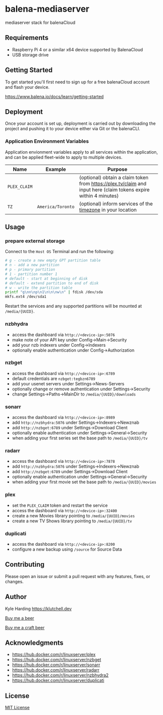 # balena-mediaserver

mediaserver stack for balenaCloud

## Requirements

- Raspberry Pi 4 or a similar x64 device supported by BalenaCloud
- USB storage drive

## Getting Started

To get started you'll first need to sign up for a free balenaCloud account and flash your device.

<https://www.balena.io/docs/learn/getting-started>

## Deployment

Once your account is set up, deployment is carried out by downloading the project and pushing it to your device either via Git or the balenaCLI.

### Application Environment Variables

Application envionment variables apply to all services within the application, and can be applied fleet-wide to apply to multiple devices.

|Name|Example|Purpose|
|---|---|---|
|`PLEX_CLAIM`||(optional) obtain a claim token from <https://plex.tv/claim> and input here (claim tokens expire within 4 minutes)|
|`TZ`|`America/Toronto`|(optional) inform services of the [timezone](https://en.wikipedia.org/wiki/List_of_tz_database_time_zones) in your location|

## Usage

### prepare external storage

Connect to the `Host OS` Terminal and run the following:

```bash
# g - create a new empty GPT partition table
# n - add a new partition
# p - primary partition
# 1 - partition number 1
# default - start at beginning of disk
# default - extend partition to end of disk
# w - write the partition table
printf "g\nn\np\n1\n\n\nw\n" | fdisk /dev/sda
mkfs.ext4 /dev/sda1
```

Restart the services and any supported partitions will be mounted at `/media/{UUID}`.

### nzbhydra

* access the dashboard via `http://<device-ip>:5076`
* make note of your API key under Config->Main->Security
* add your nzb indexers under Config->Indexers
* optionally enable authentication under Config->Authorization

### nzbget

* access the dashboard via `http://<device-ip>:6789`
* default credentials are `nzbget:tegbzn6789`
* add your usenet servers under Settings->News-Servers
* optionally change or remove authentication under Settings->Security
* change Settings->Paths->MainDir to `/media/{UUID}/downloads`

### sonarr

* access the dashboard via `http://<device-ip>:8989`
* add `http://nzbhydra:5076` under Settings->Indexers->Newznab
* add `http://nzbget:6789` under Settings->Download Client
* optionally enable authentication under Settings->General->Security
* when adding your first series set the base path to `/media/{UUID}/tv`

### radarr

* access the dashboard via `http://<device-ip>:7878`
* add `http://nzbhydra:5076` under Settings->Indexers->Newznab
* add `http://nzbget:6789` under Settings->Download Client
* optionally enable authentication under Settings->General->Security
* when adding your first movie set the base path to `/media/{UUID}/movies`

### plex

* set the `PLEX_CLAIM` token and restart the service
* access the dashboard via `http://<device-ip>:32400`
* create a new Movies library pointing to `/media/{UUID}/movies`
* create a new TV Shows library pointing to `/media/{UUID}/tv`

### duplicati

* access the dashboard via `http://<device-ip>:8200`
* configure a new backup using `/source` for Source Data

## Contributing

Please open an issue or submit a pull request with any features, fixes, or changes.

## Author

Kyle Harding <https://klutchell.dev>

[Buy me a beer](https://kyles-tip-jar.myshopify.com/cart/31356319498262:1?channel=buy_button)

[Buy me a craft beer](https://kyles-tip-jar.myshopify.com/cart/31356317859862:1?channel=buy_button)

## Acknowledgments

- <https://hub.docker.com/r/linuxserver/plex>
- <https://hub.docker.com/r/linuxserver/nzbget>
- <https://hub.docker.com/r/linuxserver/sonarr>
- <https://hub.docker.com/r/linuxserver/radarr>
- <https://hub.docker.com/r/linuxserver/nzbhydra2>
- <https://hub.docker.com/r/linuxserver/duplicati>

## License

[MIT License](./LICENSE)

